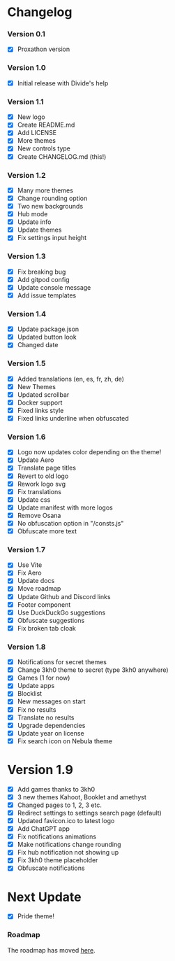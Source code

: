 # Changelog
### Version 0.1
 - [x] Proxathon version

### Version 1.0
 - [x] Initial release with Divide's help

### Version 1.1
 - [x] New logo
 - [x] Create README.md
 - [x] Add LICENSE
 - [x] More themes
 - [x] New controls type
 - [x] Create CHANGELOG.md (this!)

### Version 1.2
 - [x] Many more themes
 - [x] Change rounding option
 - [x] Two new backgrounds
 - [x] Hub mode
 - [x] Update info
 - [x] Update themes
 - [x] Fix settings input height

### Version 1.3
 - [x] Fix breaking bug
 - [x] Add gitpod config
 - [x] Update console message
 - [x] Add issue templates

### Version 1.4
 - [x] Update package.json
 - [x] Updated button look
 - [x] Changed date

### Version 1.5
 - [x] Added translations (en, es, fr, zh, de)
 - [x] New Themes
 - [x] Updated scrollbar
 - [x] Docker support
 - [x] Fixed links style
 - [x] Fixed links underline when obfuscated

### Version 1.6
 - [x] Logo now updates color depending on the theme!
 - [x] Update Aero
 - [x] Translate page titles
 - [x] Revert to old logo
 - [x] Rework logo svg
 - [x] Fix translations
 - [x] Update css
 - [x] Update manifest with more logos
 - [x] Remove Osana
 - [x] No obfuscation option in "/consts.js"
 - [x] Obfuscate more text

### Version 1.7
 - [x] Use Vite
 - [x] Fix Aero
 - [x] Update docs
 - [x] Move roadmap
 - [x] Update Github and Discord links
 - [x] Footer component
 - [x] Use DuckDuckGo suggestions
 - [x] Obfuscate suggestions
 - [x] Fix broken tab cloak

### Version 1.8
 - [x] Notifications for secret themes
 - [x] Change 3kh0 theme to secret (type 3kh0 anywhere)
 - [x] Games (1 for now)
 - [x] Update apps
 - [x] Blocklist
 - [x] New messages on start
 - [x] Fix no results
 - [x] Translate no results
 - [x] Upgrade dependencies
 - [x] Update year on license
 - [x] Fix search icon on Nebula theme

# Version 1.9
 - [x] Add games thanks to 3kh0
 - [x] 3 new themes Kahoot, Booklet and amethyst
 - [x] Changed pages to 1, 2, 3 etc.
 - [x] Redirect settings to settings search page (default)
 - [x] Updated favicon.ico to latest logo
 - [x] Add ChatGPT app
 - [x] Fix notifications animations
 - [x] Make notifications change rounding
 - [x] Fix hub notification not showing up
 - [x] Fix 3kh0 theme placeholder
 - [x] Obfuscate notifications

# Next Update
 - [x] Pride theme!

### Roadmap
The roadmap has moved [here](https://github.com/orgs/cognetwork-dev/projects/1/views/1).